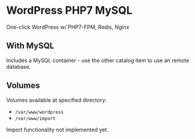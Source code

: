 # WordPress PHP7 MySQL

One-click WordPress w/ PHP7-FPM, Redis, Nginx


## With MySQL

Includes a MySQL container - use the other catalog item to use an remote database.

## Volumes

Volumes available at specified directory:

- `/var/www/wordpress`
- `/var/www/import`

Import functionality not implemented yet.